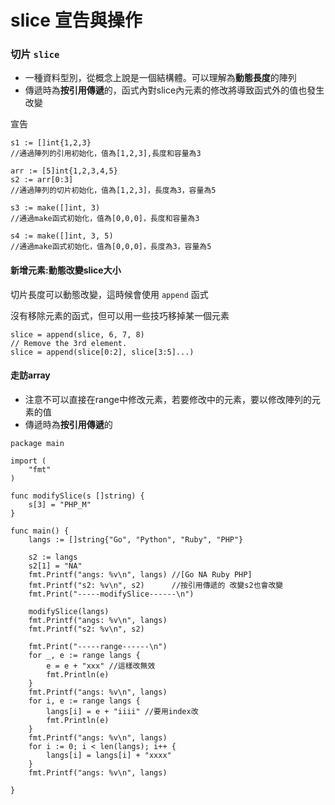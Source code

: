 # slice 宣告與操作

####

### 切片 `slice`

* 一種資料型別，從概念上說是一個結構體。可以理解為**動態長度**的陣列
* 傳遞時為**按引用傳遞**的，函式內對slice內元素的修改將導致函式外的值也發生改變

宣告

```
s1 := []int{1,2,3}	
//通過陣列的引用初始化，值為[1,2,3],長度和容量為3

arr := [5]int{1,2,3,4,5}
s2 := arr[0:3]	
//通過陣列的切片初始化，值為[1,2,3]，長度為3，容量為5

s3 := make([]int, 3)	
//通過make函式初始化，值為[0,0,0]，長度和容量為3

s4 := make([]int, 3, 5)	
//通過make函式初始化，值為[0,0,0]，長度為3，容量為5
```

#### 新增元素:動態改變slice大小

切片長度可以動態改變，這時候會使用 `append` 函式

沒有移除元素的函式，但可以用一些技巧移掉某一個元素

```
slice = append(slice, 6, 7, 8)
// Remove the 3rd element.
slice = append(slice[0:2], slice[3:5]...)
```

#### 走訪array <a href="#die-dai-map" id="die-dai-map"></a>

* 注意不可以直接在range中修改元素，若要修改中的元素，要以修改陣列的元素的值
* 傳遞時為**按引用傳遞**的

```
package main

import (
	"fmt"
)

func modifySlice(s []string) {
	s[3] = "PHP_M"
}

func main() {
	langs := []string{"Go", "Python", "Ruby", "PHP"}

	s2 := langs
	s2[1] = "NA"
	fmt.Printf("angs: %v\n", langs) //[Go NA Ruby PHP]
	fmt.Printf("s2: %v\n", s2)      //按引用傳遞的 改變s2也會改變
	fmt.Print("-----modifySlice------\n")

	modifySlice(langs)
	fmt.Printf("angs: %v\n", langs)
	fmt.Printf("s2: %v\n", s2)

	fmt.Print("-----range------\n")
	for _, e := range langs {
		e = e + "xxx" //這樣改無效
		fmt.Println(e)
	}
	fmt.Printf("angs: %v\n", langs)
	for i, e := range langs {
		langs[i] = e + "iiii" //要用index改
		fmt.Println(e)
	}
	fmt.Printf("angs: %v\n", langs)
	for i := 0; i < len(langs); i++ {
		langs[i] = langs[i] + "xxxx"
	}
	fmt.Printf("angs: %v\n", langs)

}

```
